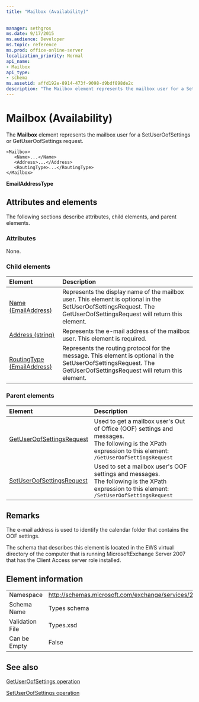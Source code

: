 ```yaml
---
title: "Mailbox (Availability)"
 
 
manager: sethgros
ms.date: 9/17/2015
ms.audience: Developer
ms.topic: reference
ms.prod: office-online-server
localization_priority: Normal
api_name:
- Mailbox
api_type:
- schema
ms.assetid: affd192e-8914-473f-9098-d9bdf898de2c
description: "The Mailbox element represents the mailbox user for a SetUserOofSettings or GetUserOofSettings request."
---
```


# Mailbox (Availability)

The **Mailbox** element represents the mailbox user for a SetUserOofSettings or GetUserOofSettings request. 
  
```
<Mailbox>
   <Name>...</Name>
   <Address>...</Address>
   <RoutingType>...</RoutingType>
</Mailbox>
```

 **EmailAddressType**
## Attributes and elements

The following sections describe attributes, child elements, and parent elements.
  
### Attributes

None.
  
### Child elements

|**Element**|**Description**|
|:-----|:-----|
|[Name (EmailAddress)](name-emailaddress.md) <br/> |Represents the display name of the mailbox user. This element is optional in the SetUserOofSettingsRequest. The GetUserOofSettingsRequest will return this element.  <br/> |
|[Address (string)](address-string.md) <br/> |Represents the e-mail address of the mailbox user. This element is required.  <br/> |
|[RoutingType (EmailAddress)](routingtype-emailaddress.md) <br/> |Represents the routing protocol for the message. This element is optional in the SetUserOofSettingsRequest. The GetUserOofSettingsRequest will return this element.  <br/> |
   
### Parent elements

|**Element**|**Description**|
|:-----|:-----|
|[GetUserOofSettingsRequest](getuseroofsettingsrequest.md) <br/> |Used to get a mailbox user's Out of Office (OOF) settings and messages.  <br/> The following is the XPath expression to this element:  <br/>  `/GetUserOofSettingsRequest` <br/> |
|[SetUserOofSettingsRequest](setuseroofsettingsrequest.md) <br/> |Used to set a mailbox user's OOF settings and messages.  <br/> The following is the XPath expression to this element:  <br/>  `/SetUserOofSettingsRequest` <br/> |
   
## Remarks

The e-mail address is used to identify the calendar folder that contains the OOF settings. 
  
The schema that describes this element is located in the EWS virtual directory of the computer that is running MicrosoftExchange Server 2007 that has the Client Access server role installed.
  
## Element information

|||
|:-----|:-----|
|Namespace  <br/> |http://schemas.microsoft.com/exchange/services/2006/types  <br/> |
|Schema Name  <br/> |Types schema  <br/> |
|Validation File  <br/> |Types.xsd  <br/> |
|Can be Empty  <br/> |False  <br/> |
   
## See also



[GetUserOofSettings operation](getuseroofsettings-operation.md)
  
[SetUserOofSettings operation](setuseroofsettings-operation.md)

